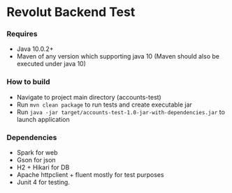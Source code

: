 # Revolut Backend Test


### Requires

- Java 10.0.2+
- Maven of any version which supporting java 10 (Maven should also be executed under java 10)


### How to build
- Navigate to project main directory (accounts-test)
- Run ```mvn clean package``` to run tests and create executable jar
- Run ```java -jar target/accounts-test-1.0-jar-with-dependencies.jar``` to launch application

### Dependencies

* Spark for web
* Gson for json
* H2 + Hikari for DB
* Apache httpclient + fluent mostly for test purposes
* Junit 4 for testing.